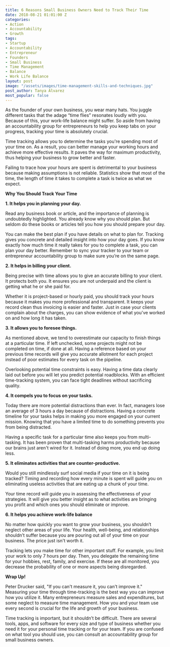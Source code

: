 ```yaml
---
title: 6 Reasons Small Business Owners Need to Track Their Time
date: 2018-08-21 01:01:00 Z
categories:
- Action
- Accountability
- Growth
tags:
- Startup
- Accountability
- Entrepreneur
- Founders
- Small Business
- Time Management
- Balance
- Work Life Balance
layout: post
image: "/assets/images/time-management-skills-and-techniques.jpg"
post_author: Tanya Alvarez
most_popular: false
---
```


As the founder of your own business, you wear many hats. You juggle different tasks that the adage “time flies” resonates loudly with you. Because of this, your work-life balance might suffer. So aside from having an accountability group for entrepreneurs to help you keep tabs on your progress, tracking your time is absolutely crucial.

Time tracking allows you to determine the tasks you're spending most of your time on. As a result, you can better manage your working hours and achieve more effective results. It paves the way for maximum productivity, thus helping your business to grow better and faster.

Failing to trace how your hours are spent is detrimental to your business because making assumptions is not reliable. Statistics show that most of the time, the length of time it takes to complete a task is twice as what we expect.

**Why You Should Track Your Time**

**1. It helps you in planning your day.**

Read any business book or article, and the importance of planning is undoubtedly highlighted. You already know why you should plan. But seldom do these books or articles tell you how you should prepare your day.

You can make the best plan if you have details on what to plan for. Tracking gives you concrete and detailed insight into how your day goes. If you know exactly how much time it really takes for you to complete a task, you can plan your day better. Remember to sync your tracker to your team or entrepreneur accountability group to make sure you’re on the same page.

**2. It helps in billing your client.**

Being precise with time allows you to give an accurate billing to your client. It protects both you. It ensures you are not underpaid and the client is getting what he or she paid for.

Whether it is project-based or hourly paid, you should track your hours because it makes you more professional and transparent. It keeps your record clean thus invoicing is easier and faster. Just in case your clients complain about the charges, you can show evidence of what you've worked on and how long it has taken.

**3. It allows you to foresee things.**

As mentioned above, we tend to overestimate our capacity to finish things at a particular time. If left unchecked, some projects might not be completed on time, if done at all. Having a reference based on your previous time records will give you accurate allotment for each project instead of poor estimates for every task on the pipeline.

Overlooking potential time constraints is easy. Having a time data clearly laid out before you will let you predict potential roadblocks. With an efficient time-tracking system, you can face tight deadlines without sacrificing quality.

**4. It compels you to focus on your tasks.**

Today there are more potential distractions than ever. In fact, managers lose an average of 3 hours a day because of distractions. Having a concrete timeline for your tasks helps in making you more engaged on your current mission. Knowing that you have a limited time to do something prevents you from being distracted.

Having a specific task for a particular time also keeps you from multi-tasking. It has been proven that multi-tasking harms productivity because our brains just aren't wired for it. Instead of doing more, you end up doing less.

**5. It eliminates activities that are counter-productive.**

Would you still mindlessly surf social media if your time on it is being tracked? Timing and recording how every minute is spent will guide you on eliminating useless activities that are eating up a chunk of your time.

Your time record will guide you in assessing the effectiveness of your strategies. It will give you better insight as to what activities are bringing you profit and which ones you should eliminate or improve.

**6. It helps you achieve work-life balance**

No matter how quickly you want to grow your business, you shouldn’t neglect other areas of your life. Your health, well-being, and relationships shouldn’t suffer because you are pouring out all of your time on your business. The price just isn't worth it.

Tracking lets you make time for other important stuff. For example, you limit your work to only 7 hours per day. Then, you delegate the remaining time for your hobbies, rest, family, and exercise. If these are all monitored, you decrease the probability of one or more aspects being disregarded.

**Wrap Up!**

Peter Drucker said, "If you can't measure it, you can't improve it." Measuring your time through time-tracking is the best way you can improve how you utilize it. Many entrepreneurs measure sales and expenditures, but some neglect to measure time management. How you and your team use every second is crucial for the life and growth of your business.

Time tracking is important, but it shouldn’t be difficult. There are several tools, apps, and software for every size and type of business whether you need it for your personal time tracking or for your team. If you are confused on what tool you should use, you can consult an accountability group for small business owners.